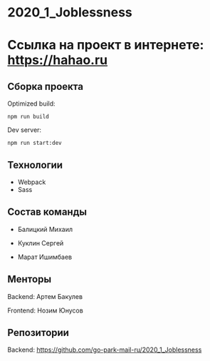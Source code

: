 # 2020_1_Joblessness


Ссылка на проект в интернете: https://hahao.ru
=======

## Сборка проекта

Optimized build: 

```npm run build```

Dev server: 

```npm run start:dev```

## Технологии

- Webpack
- Sass
## Состав команды

- Балицкий Михаил

- Куклин Сергей

- Марат Ишимбаев

## Менторы

Backend: Артем Бакулев

Frontend: Нозим Юнусов

## Репозитории

Backend:  https://github.com/go-park-mail-ru/2020_1_Joblessness
